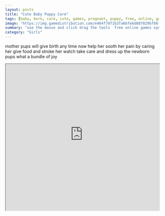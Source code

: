```yaml
---
layout: posts
title: "Cute Baby Puppy Care"
tags: [baby, born, care, cute, games, pregnant, puppy, free, online, games, oyna, game, free, games, play, play, games]
image: "https://img.gamedistribution.com/e464f78f1b3fa6bfe6d887029bf66f0c.jpg"
summary: "use the mouse and click drag the tools  free online games oyna game free games play play games"
category: "Girls"
---
```


mother pups will give birth any time now help her sooth her pain by caring her give food and stroke her watch take care and dress up the newborn pups what a bundle of joy

<iframe width="100%" height="480px;" src="https://flash.gamedistribution.com?game=e464f78f1b3fa6bfe6d887029bf66f0c"></iframe>